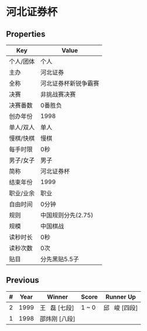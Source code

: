 # 河北证券杯

## Properties

| Key | Value |
| --- | ----- |
| 个人/团体 | 个人 |
| 主办 | 河北证券 |
| 全称 | 河北证券杯新锐争霸赛 |
| 决赛 | 非挑战赛决赛 |
| 决赛番数 | 0番胜负 |
| 创办年份 | 1998 |
| 单人/双人 | 单人 |
| 慢棋/快棋 | 慢棋 |
| 每手时限 | 0秒 |
| 男子/女子 | 男子 |
| 简称 | 河北证券杯 |
| 结束年份 | 1999 |
| 职业/业余 | 职业 |
| 自由时间 | 0分钟 |
| 规则 | 中国规则分先(2.75) |
| 规模 | 中国棋战 |
| 读秒时长 | 0秒 |
| 读秒次数 | 0次 |
| 贴目 | 分先黑贴5.5子 |

## Previous

| # | Year | Winner | Score | Runner Up |
| --- | --- | --- | --- | --- |
| 2 | 1999 | 王   磊 [七段] | 1 ~ 0 | 邱   峻 [四段] |
| 1 | 1998 | 邵炜刚 [八段] |  |  |

